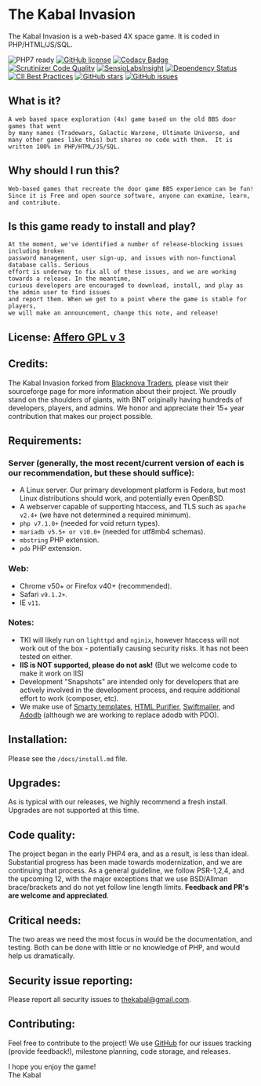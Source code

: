 # The Kabal Invasion

The Kabal Invasion is a web-based 4X space game. It is coded in PHP/HTML/JS/SQL.

![PHP7 ready](https://img.shields.io/badge/PHP7-ready-green.svg)
[![GitHub license](https://img.shields.io/badge/license-AGPL-blue.svg)](https://www.gnu.org/licenses/agpl-3.0.html)
[![Codacy Badge](https://api.codacy.com/project/badge/Grade/3c726484ea8845da8b11399d26792dcb)](https://www.codacy.com/app/thekabal/tki?utm_source=github.com&amp;utm_medium=referral&amp;utm_content=thekabal/tki&amp;utm_campaign=Badge_Grade)
[![Scrutinizer Code Quality](https://scrutinizer-ci.com/g/thekabal/tki/badges/quality-score.png?b=master)](https://scrutinizer-ci.com/g/thekabal/tki/?branch=master)
[![SensioLabsInsight](https://insight.sensiolabs.com/projects/1efef371-bff2-4809-a330-5470a0e7b9fa/mini.png)](https://insight.sensiolabs.com/projects/1efef371-bff2-4809-a330-5470a0e7b9fa)
[![Dependency Status](https://www.versioneye.com/user/projects/57796f3468ee07003cb5d764/badge.svg?style=flat-square)](https://www.versioneye.com/user/projects/57796f3468ee07003cb5d764)
[![CII Best Practices](https://bestpractices.coreinfrastructure.org/projects/124/badge)](https://bestpractices.coreinfrastructure.org/projects/124)
[![GitHub stars](https://img.shields.io/github/stars/thekabal/tki.svg)](https://github.com/thekabal/tki/stargazers)
[![GitHub issues](https://img.shields.io/github/issues/thekabal/tki.svg)](https://github.com/thekabal/tki/issues)

## What is it?
    A web based space exploration (4x) game based on the old BBS door games that went
    by many names (Tradewars, Galactic Warzone, Ultimate Universe, and
    many other games like this) but shares no code with them.  It is
    written 100% in PHP/HTML/JS/SQL.

## Why should I run this?
    Web-based games that recreate the door game BBS experience can be fun!
    Since it is Free and open source software, anyone can examine, learn, and contribute.

## Is this game ready to install and play?
    At the moment, we've identified a number of release-blocking issues including broken
    password management, user sign-up, and issues with non-functional database calls. Serious
    effort is underway to fix all of these issues, and we are working towards a release. In the meantime,
    curious developers are encouraged to download, install, and play as the admin user to find issues
    and report them. When we get to a point where the game is stable for players,
    we will make an announcement, change this note, and release!
    
## License: [Affero GPL v 3](https://www.gnu.org/licenses/agpl-3.0.en.html)

## Credits:
The Kabal Invasion forked from [Blacknova Traders](https://sourceforge.net/projects/blacknova/), please visit their sourceforge page for more information about their project. We proudly stand on the shoulders of giants, with BNT originally having hundreds of developers, players, and admins. We honor and appreciate their 15+ year contribution that makes our project possible.

## Requirements:

### Server (generally, the most recent/current version of each is our recommendation, but these should suffice):
- A Linux server. Our primary development platform is Fedora, but most Linux distributions should work, and potentially even OpenBSD.
- A webserver capable of supporting htaccess, and TLS such as `apache v2.4+` (we have not determined a required minimum).
- `php v7.1.0+` (needed for void return types).
- `mariadb v5.5+ or v10.0+` (needed for utf8mb4 schemas).
- `mbstring` PHP extension.
- `pdo` PHP extension.

### Web:
- Chrome v50+ or Firefox v40+ (recommended).
- Safari `v9.1.2+`.
- IE `v11`.

### Notes:
- TKI will likely run on `lighttpd` and `nginix`, however htaccess will not work out of the box - potentially causing security risks. It has not been tested on either. 
- **IIS is NOT supported, please do not ask!** (But we welcome code to make it work on IIS)
- Development "Snapshots" are intended only for developers that are actively involved in the development process, and require additional effort to work (composer, etc).
- We make use of [Smarty templates](http://www.smarty.net/), [HTML Purifier](http://htmlpurifier.org/), [Swiftmailer](http://swiftmailer.org/), and [Adodb](http://adodb.org/dokuwiki/doku.php) (although we are working to replace adodb with PDO).

## Installation:
Please see the `/docs/install.md` file.

## Upgrades:
As is typical with our releases, we highly recommend a fresh install. Upgrades are not supported at this time.

## Code quality:
The project began in the early PHP4 era, and as a result, is less than ideal. Substantial progress has been made towards modernization, and we are continuing that process. As a general guideline, we follow PSR-1,2,4, and the upcoming 12, with the major exceptions that we use BSD/Allman brace/brackets and do not yet follow line length limits. **Feedback and PR's are welcome and appreciated**.

## Critical needs:
The two areas we need the most focus in would be the documentation, and testing. Both can be done with little or no knowledge of PHP, and would help us dramatically.

## Security issue reporting:
Please report all security issues to thekabal@gmail.com.

## Contributing:
Feel free to contribute to the project! We use [GitHub](https://github.com/thekabal/tki/) for our issues tracking (provide feedback!), milestone planning, code storage, and releases.

I hope you enjoy the game!
<br>The Kabal
